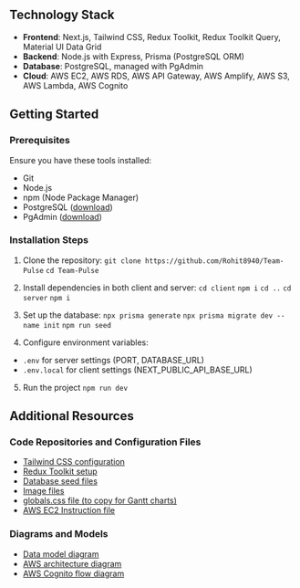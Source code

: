 ## Technology Stack

- **Frontend**: Next.js, Tailwind CSS, Redux Toolkit, Redux Toolkit Query, Material UI Data Grid
- **Backend**: Node.js with Express, Prisma (PostgreSQL ORM)
- **Database**: PostgreSQL, managed with PgAdmin
- **Cloud**: AWS EC2, AWS RDS, AWS API Gateway, AWS Amplify, AWS S3, AWS Lambda, AWS Cognito

## Getting Started

### Prerequisites

Ensure you have these tools installed:

- Git
- Node.js
- npm (Node Package Manager)
- PostgreSQL ([download](https://www.postgresql.org/download/))
- PgAdmin ([download](https://www.pgadmin.org/download/))

### Installation Steps

1. Clone the repository:
   `git clone https://github.com/Rohit8940/Team-Pulse`
   `cd Team-Pulse`

2. Install dependencies in both client and server:
   `cd client`
   `npm i`
   `cd ..`
   `cd server`
   `npm i`

3. Set up the database:
   `npx prisma generate`
   `npx prisma migrate dev --name init`
   `npm run seed`

4. Configure environment variables:

- `.env` for server settings (PORT, DATABASE_URL)
- `.env.local` for client settings (NEXT_PUBLIC_API_BASE_URL)

5. Run the project
   `npm run dev`

## Additional Resources

### Code Repositories and Configuration Files

- [Tailwind CSS configuration](https://github.com/rohit8940/Team-Pulse/blob/master/client/tailwind.config.ts)
- [Redux Toolkit setup](https://github.com/rohit8940/Team-Pulse/blob/master/client/src/app/redux.tsx)
- [Database seed files](https://github.com/rohit8940/Team-Pulse/tree/master/server/prisma/seedData)
- [Image files](https://github.com/rohit8940/Team-Pulse/tree/master/client/public)
- [globals.css file (to copy for Gantt charts)](https://github.com/rohit8940/Team-Pulse/blob/master/client/src/app/globals.css)
- [AWS EC2 Instruction file](https://github.com/rohit8940/Team-Pulse/blob/master/server/aws-ec2-instructions.md)

### Diagrams and Models

- [Data model diagram](https://lucid.app/lucidchart/877dec2c-db89-4f7b-9ce0-80ce88b6ee37/edit)
- [AWS architecture diagram](https://lucid.app/lucidchart/62c20695-d936-4ee7-9a53-ceef7aef8127/edit)
- [AWS Cognito flow diagram](https://lucid.app/lucidchart/9e17e28e-6fe5-41df-b04b-b378fa21eb8f/edit)


